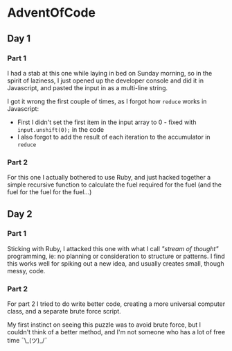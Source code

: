 # AdventOfCode

## Day 1

### Part 1

I had a stab at this one while laying in bed on Sunday morning, so in the spirit of laziness, I just opened up the developer console and did it in Javascript, and pasted the input in as a multi-line string.

I got it wrong the first couple of times, as I forgot how `reduce` works in Javascript:

 - First I didn't set the first item in the input array to 0 - fixed with `input.unshift(0);` in the code
 - I also forgot to add the result of each iteration to the accumulator in `reduce`

### Part 2

For this one I actually bothered to use Ruby, and just hacked together a simple recursive function to calculate the fuel required for the fuel (and the fuel for the fuel for the fuel...)

## Day 2

### Part 1

Sticking with Ruby, I attacked this one with what I call _"stream of thought"_ programming, ie: no planning or consideration to structure or patterns. I find this works well for spiking out a new idea, and usually creates small, though messy, code.

### Part 2

For part 2 I tried to do write better code, creating a more universal computer class, and a separate brute force script.

My first instinct on seeing this puzzle was to avoid brute force, but I couldn't think of a better method, and I'm not someone who has a lot of free time ¯\\\_(ツ)\_/¯
